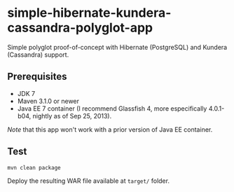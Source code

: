 simple-hibernate-kundera-cassandra-polyglot-app
===============================================

Simple polyglot proof-of-concept with Hibernate (PostgreSQL) and Kundera (Cassandra) support.

## Prerequisites ##
- JDK 7
- Maven 3.1.0 or newer
- Java EE 7 container (I recommend Glassfish 4, more especifically 4.0.1-b04, nightly as of Sep 25, 2013).

*Note* that this app won't work with a prior version of Java EE container.

## Test ##
```
mvn clean package
```
Deploy the resulting WAR file available at ```target/``` folder.
